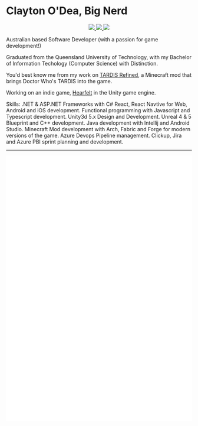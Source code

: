 # Clayton O'Dea, Big Nerd 

<p align="center">
	<a href="https://www.linkedin.com/in/clayton-o-dea-1a565817a/">
		<img src="https://img.shields.io/badge/-LinkedIn-blue?style=for-the-badge&logo=linkedin" />
  </a>
  <a href="mailto:ctrewben@gmail.com">
		<img src="https://img.shields.io/badge/Gmail-D14836?style=for-the-badge&logo=gmail&logoColor=white" />
	</a>
   
  <a href="https://www.curseforge.com/members/commandrmooselive/projects">
		<img src="https://img.shields.io/badge/CurseForge-1e1e20?style=for-the-badge&logo=curseforge" />
	</a>
</p>



Australian based Software Developer (with a passion for game development!)

Graduated from the Queensland University of Technology, with my Bachelor of Information Techology (Computer Science) with Distinction.

You'd best know me from my work on <a href="https://modrinth.com/mod/tardis-refined">TARDIS Refined</a>, a Minecraft mod that brings Doctor Who's TARDIS into the game.

Working on an indie game, <a href="https://www.youtube.com/@RiverHeartfelt">Hearfelt</a> in the Unity game engine.

Skills:
.NET & ASP.NET Frameworks with C#
React, React Navtive for Web, Android and iOS development.
Functional programming with Javascript and Typescript development.
Unity3d 5.x Design and Development.
Unreal 4 & 5 Blueprint and C++ development.
Java development with Intellij and Android Studio.
Minecraft Mod development with Arch, Fabric and Forge for modern versions of the game.
Azure Devops Pipeline management.
Clickup, Jira and Azure PBI sprint planning and development.


<hr/>
<div align="center">
	
	
![Metrics](/github-metrics.svg)
	
</div>





<!---
CommandrMoose/CommandrMoose is a ✨ special ✨ repository because its `README.md` (this file) appears on your GitHub profile.
You can click the Preview link to take a look at your changes.
--->
